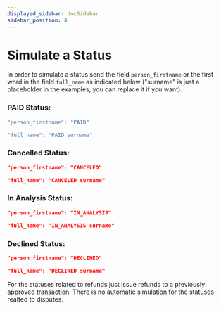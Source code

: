 ```yaml
---
displayed_sidebar: docSidebar
sidebar_position: 4
---
```


# Simulate a Status

In order to simulate a status send the field <code>person_firstname</code> or the first word in the field <code>full_name</code> as indicated below ("surname" is just a placeholder in the examples, you can replace it if you want).

### PAID Status:

```jsx title="json"
"person_firstname": "PAID"
```

```jsx title="json"
"full_name": "PAID surname"
```

### Cancelled Status:

```json title="json"
"person_firstname": "CANCELED"
```

```json title="json"
"full_name": "CANCELED surname"
```

### In Analysis Status:

```json title="json"
"person_firstname": "IN_ANALYSIS"
```

```json title="json"
"full_name": "IN_ANALYSIS surname"
```

### Declined Status:

```json title="json"
"person_firstname": "DECLINED"
```

```json title="json"
"full_name": "DECLINED surname"
```

For the statuses related to refunds just issue refunds to a previously approved transaction. There is no automatic simulation for the statuses realted to disputes.